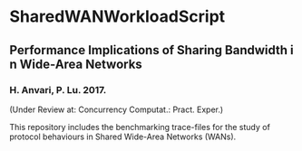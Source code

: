 # SharedWANWorkloadScript

## Performance Implications of Sharing Bandwidth in Wide-Area Networks
### H. Anvari, P. Lu. 2017.
(Under Review at: Concurrency Computat.: Pract. Exper.)

This repository includes the benchmarking trace-files for the study of protocol behaviours in Shared Wide-Area Networks (WANs).


